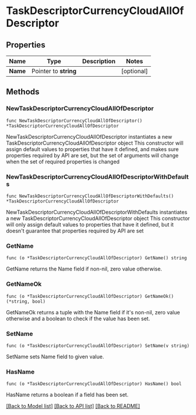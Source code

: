 # TaskDescriptorCurrencyCloudAllOfDescriptor

## Properties

Name | Type | Description | Notes
------------ | ------------- | ------------- | -------------
**Name** | Pointer to **string** |  | [optional] 

## Methods

### NewTaskDescriptorCurrencyCloudAllOfDescriptor

`func NewTaskDescriptorCurrencyCloudAllOfDescriptor() *TaskDescriptorCurrencyCloudAllOfDescriptor`

NewTaskDescriptorCurrencyCloudAllOfDescriptor instantiates a new TaskDescriptorCurrencyCloudAllOfDescriptor object
This constructor will assign default values to properties that have it defined,
and makes sure properties required by API are set, but the set of arguments
will change when the set of required properties is changed

### NewTaskDescriptorCurrencyCloudAllOfDescriptorWithDefaults

`func NewTaskDescriptorCurrencyCloudAllOfDescriptorWithDefaults() *TaskDescriptorCurrencyCloudAllOfDescriptor`

NewTaskDescriptorCurrencyCloudAllOfDescriptorWithDefaults instantiates a new TaskDescriptorCurrencyCloudAllOfDescriptor object
This constructor will only assign default values to properties that have it defined,
but it doesn't guarantee that properties required by API are set

### GetName

`func (o *TaskDescriptorCurrencyCloudAllOfDescriptor) GetName() string`

GetName returns the Name field if non-nil, zero value otherwise.

### GetNameOk

`func (o *TaskDescriptorCurrencyCloudAllOfDescriptor) GetNameOk() (*string, bool)`

GetNameOk returns a tuple with the Name field if it's non-nil, zero value otherwise
and a boolean to check if the value has been set.

### SetName

`func (o *TaskDescriptorCurrencyCloudAllOfDescriptor) SetName(v string)`

SetName sets Name field to given value.

### HasName

`func (o *TaskDescriptorCurrencyCloudAllOfDescriptor) HasName() bool`

HasName returns a boolean if a field has been set.


[[Back to Model list]](../README.md#documentation-for-models) [[Back to API list]](../README.md#documentation-for-api-endpoints) [[Back to README]](../README.md)


